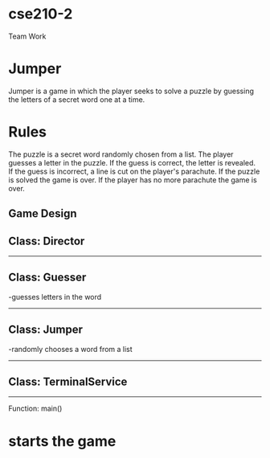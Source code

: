 # cse210-2
 Team Work
# Jumper
Jumper is a game in which the player seeks to solve a puzzle by guessing the letters of a secret word one at a time.

# Rules
The puzzle is a secret word randomly chosen from a list.
The player guesses a letter in the puzzle.
If the guess is correct, the letter is revealed.
If the guess is incorrect, a line is cut on the player's parachute.
If the puzzle is solved the game is over.
If the player has no more parachute the game is over.

## Game Design

Class: Director
---



---

Class: Guesser
---
-guesses letters in the word

---
Class: Jumper
---
-randomly chooses a word from a list

---
Class: TerminalService
---

---
Function:
main()
# starts the game
